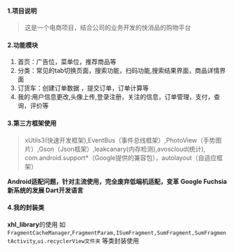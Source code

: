 #### 1.项目说明
> 这是一个电商项目，结合公司的业务开发的快消品的购物平台

#### 2.功能模块

1. 首页：广告位，菜单位，推荐商品等
2. 分类：常见的tab切换页面，搜索功能，扫码功能,搜索结果界面，商品详情界面    
3. 订货车：创建订单数据 ，提交订单，订单计算等
4. 我的:用户信息更改,头像上传,登录注册，关注的信息，订单管理，支付，查询，评价等

#### 3.第三方框架使用
>   xUtils3(快速开发框架),EventBus（事件总线框架）,PhotoView（手势图片）,Gson（Json框架）,leakcanary(内存检测),avoscloud(统计),
    com.android.support*（Google提供的兼容包），autolayout（自适应框架）
       
**Android适配问题，针对主流使用，完全废弃低端机适配，变革**
**Google Fuchsia新系统的发展 Dart开发语言**

#### 4.我的封装类
**xhl_library**的使用
如 `FragmentCacheManager`,`FragmentParam,ISumFragment,SumFragment,SumFragmentActivity`,`ui.recyclerView文件夹` 等类封装使用

